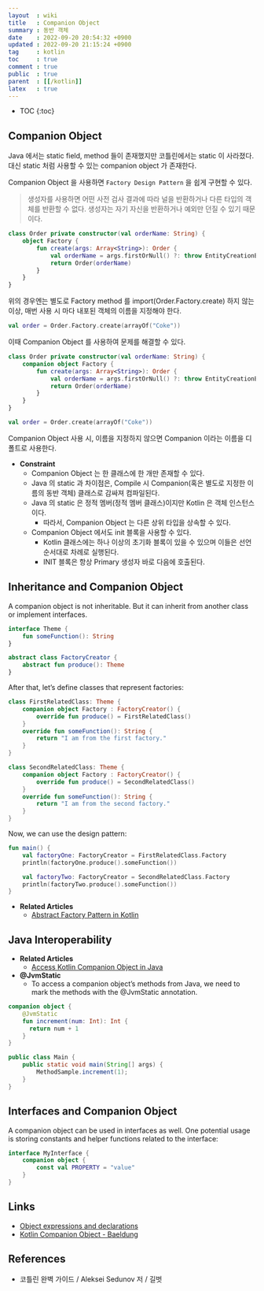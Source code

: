 ```yaml
---
layout  : wiki
title   : Companion Object
summary : 동반 객체
date    : 2022-09-20 20:54:32 +0900
updated : 2022-09-20 21:15:24 +0900
tag     : kotlin
toc     : true
comment : true
public  : true
parent  : [[/kotlin]]
latex   : true
---
```

* TOC
{:toc}

## Companion Object

Java 에서는 static field, method 들이 존재했지만 코틀린에서는 static 이 사라졌다. 대신 static 처럼 사용할 수 있는
companion object 가 존재한다.

Companion Object 을 사용하면 `Factory Design Pattern` 을 쉽게 구현할 수 있다. 

> 생성자를 사용하면 어떤 사전 검사 결과에 따라 널을 반환하거나 다른 타입의 객체를 반환할 수 없다. 생성자는 자기 자신을 반환하거나 예외만 던질 수 있기 때문이다.

```kotlin
class Order private constructor(val orderName: String) {
    object Factory {
        fun create(args: Array<String>): Order {
            val orderName = args.firstOrNull() ?: throw EntityCreationException(Order::class)
            return Order(orderName)
        }
    }
}
```

위의 경우엔는 별도로 Factory method 를 import(Order.Factory.create) 하지 않는 이상, 매번 사용 시 마다 내포된 객체의 이름을 지정해야 한다.

```kotlin
val order = Order.Factory.create(arrayOf("Coke"))
```

이때 Companion Object 를 사용하여 문제를 해결할 수 있다.

```kotlin
class Order private constructor(val orderName: String) {
    companion object Factory {
        fun create(args: Array<String>): Order {
            val orderName = args.firstOrNull() ?: throw EntityCreationException(Order::class)
            return Order(orderName)
        }
    }
}
```

```kotlin
val order = Order.create(arrayOf("Coke"))
```

Companion Object 사용 시, 이름을 지정하지 않으면 Companion 이라는 이름을 디폴트로 사용한다.

- __Constraint__
  - Companion Object 는 한 클래스에 한 개만 존재할 수 있다.
  - Java 의 static 과 차이점은, Compile 시 Companion(혹은 별도로 지정한 이름의 동반 객체) 클래스로 감싸져 컴파일된다.
  - Java 의 static 은 정적 멤버(정적 멤버 클래스)이지만 Kotlin 은 객체 인스턴스이다.
    - 따라서, Companion Object 는 다른 상위 타입을 상속할 수 있다.
  - Companion Object 에서도 init 블록을 사용할 수 있다.
    - Kotlin 클래스에는 하나 이상의 초기화 블록이 있을 수 있으며 이들은 선언 순서대로 차례로 실행된다.
    - INIT 블록은 항상 Primary 생성자 바로 다음에 호출된다.

## Inheritance and Companion Object

A companion object is not inheritable. But it can inherit from another class or implement interfaces.

```kotlin
interface Theme {
    fun someFunction(): String
}

abstract class FactoryCreator {
    abstract fun produce(): Theme
}
```

After that, let’s define classes that represent factories:

```kotlin
class FirstRelatedClass: Theme {
    companion object Factory : FactoryCreator() {
        override fun produce() = FirstRelatedClass()
    }
    override fun someFunction(): String {
        return "I am from the first factory."
    }
}

class SecondRelatedClass: Theme {
    companion object Factory : FactoryCreator() {
        override fun produce() = SecondRelatedClass()
    }
    override fun someFunction(): String {
        return "I am from the second factory."
    }
}
```

Now, we can use the design pattern:

```kotlin
fun main() {
    val factoryOne: FactoryCreator = FirstRelatedClass.Factory
    println(factoryOne.produce().someFunction())

    val factoryTwo: FactoryCreator = SecondRelatedClass.Factory
    println(factoryTwo.produce().someFunction())
}
```

- __Related Articles__
  - [Abstract Factory Pattern in Kotlin](https://www.baeldung.com/kotlin/abstract-factory-pattern)

## Java Interoperability

- __Related Articles__
  - [Access Kotlin Companion Object in Java](https://www.baeldung.com/kotlin/companion-objects-in-java)
- __@JvmStatic__
  - To access a companion object’s methods from Java, we need to mark the methods with the @JvmStatic annotation.

```kotlin
companion object {
    @JvmStatic
    fun increment(num: Int): Int {
      return num + 1
    }
}
```

```java
public class Main {
    public static void main(String[] args) {
        MethodSample.increment(1);
    }
}
```

## Interfaces and Companion Object

A companion object can be used in interfaces as well. One potential usage is storing constants and helper functions related to the interface:

```kotlin
interface MyInterface {
    companion object {
        const val PROPERTY = "value"
    }
}
```

## Links

- [Object expressions and declarations](https://kotlinlang.org/docs/object-declarations.html)
- [Kotlin Companion Object - Baeldung](https://www.baeldung.com/kotlin/companion-object)

## References

- 코틀린 완벽 가이드 / Aleksei Sedunov 저 / 길벗